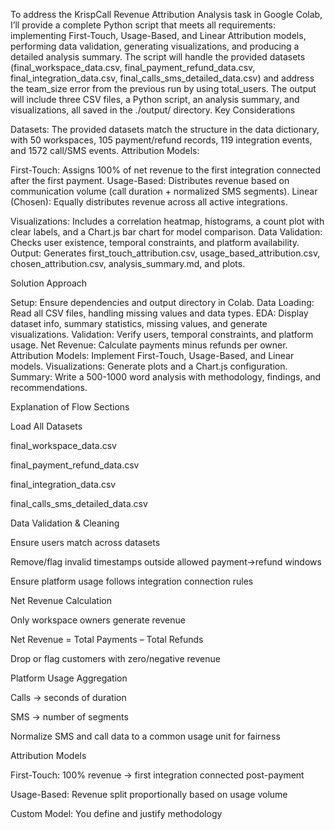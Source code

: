 To address the KrispCall Revenue Attribution Analysis task in Google Colab, I’ll provide a complete Python script that meets all requirements: implementing First-Touch, Usage-Based, and Linear Attribution models, performing data validation, generating visualizations, and producing a detailed analysis summary. The script will handle the provided datasets (final_workspace_data.csv, final_payment_refund_data.csv, final_integration_data.csv, final_calls_sms_detailed_data.csv) and address the team_size error from the previous run by using total_users. The output will include three CSV files, a Python script, an analysis summary, and visualizations, all saved in the ./output/ directory.
Key Considerations

Datasets: The provided datasets match the structure in the data dictionary, with 50 workspaces, 105 payment/refund records, 119 integration events, and 1572 call/SMS events.
Attribution Models:

First-Touch: Assigns 100% of net revenue to the first integration connected after the first payment.
Usage-Based: Distributes revenue based on communication volume (call duration + normalized SMS segments).
Linear (Chosen): Equally distributes revenue across all active integrations.


Visualizations: Includes a correlation heatmap, histograms, a count plot with clear labels, and a Chart.js bar chart for model comparison.
Data Validation: Checks user existence, temporal constraints, and platform availability.
Output: Generates first_touch_attribution.csv, usage_based_attribution.csv, chosen_attribution.csv, analysis_summary.md, and plots.

Solution Approach

Setup: Ensure dependencies and output directory in Colab.
Data Loading: Read all CSV files, handling missing values and data types.
EDA: Display dataset info, summary statistics, missing values, and generate visualizations.
Validation: Verify users, temporal constraints, and platform usage.
Net Revenue: Calculate payments minus refunds per owner.
Attribution Models: Implement First-Touch, Usage-Based, and Linear models.
Visualizations: Generate plots and a Chart.js configuration.
Summary: Write a 500-1000 word analysis with methodology, findings, and recommendations.

Explanation of Flow Sections

Load All Datasets

final_workspace_data.csv

final_payment_refund_data.csv

final_integration_data.csv

final_calls_sms_detailed_data.csv

Data Validation & Cleaning

Ensure users match across datasets

Remove/flag invalid timestamps outside allowed payment→refund windows

Ensure platform usage follows integration connection rules

Net Revenue Calculation

Only workspace owners generate revenue

Net Revenue = Total Payments – Total Refunds

Drop or flag customers with zero/negative revenue

Platform Usage Aggregation

Calls → seconds of duration

SMS → number of segments

Normalize SMS and call data to a common usage unit for fairness

Attribution Models

First-Touch: 100% revenue → first integration connected post-payment

Usage-Based: Revenue split proportionally based on usage volume

Custom Model: You define and justify methodology








